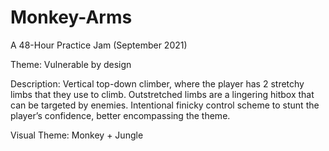 # Monkey-Arms
A 48-Hour Practice Jam (September 2021)

Theme:
Vulnerable by design

Description:
Vertical top-down climber, where the player has 2 stretchy limbs that they use to climb. Outstretched limbs are a lingering hitbox that can be targeted by enemies.
Intentional finicky control scheme to stunt the player’s confidence, better encompassing the theme.

Visual Theme:
Monkey + Jungle
